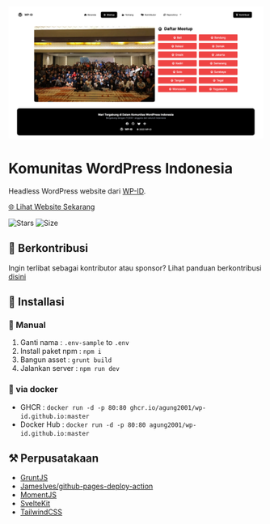 ![screenshot](screenshot.png)
# Komunitas WordPress Indonesia

Headless WordPress website dari [WP-ID](https://wp-id.org). 

[🌐 Lihat Website Sekarang](https://agung2001.github.io/wp-id.github.io)

![Stars](https://img.shields.io/github/stars/agung2001/wp-id.github.io?style=social)
![Size](https://img.shields.io/github/repo-size/agung2001/wp-id.github.io)

## 🎉 Berkontribusi
Ingin terlibat sebagai kontributor atau sponsor?
Lihat panduan berkontribusi [disini](CONTRIBUTING.md)

## 🚀 Installasi

### 📝 Manual
1. Ganti nama : `.env-sample` to `.env`
2. Install paket npm : `npm i`
3. Bangun asset : `grunt build`
4. Jalankan server : `npm run dev`

### 🐳 via docker
- GHCR : `docker run -d -p 80:80 ghcr.io/agung2001/wp-id.github.io:master`
- Docker Hub : `docker run -d -p 80:80 agung2001/wp-id.github.io:master`

## ⚒️ Perpusatakaan
- [GruntJS](https://gruntjs.com/)
- [JamesIves/github-pages-deploy-action](https://github.com/JamesIves/github-pages-deploy-action)
- [MomentJS](https://momentjs.com/)
- [SvelteKit](https://kit.svelte.dev/)
- [TailwindCSS](https://tailwindcss.com/)

